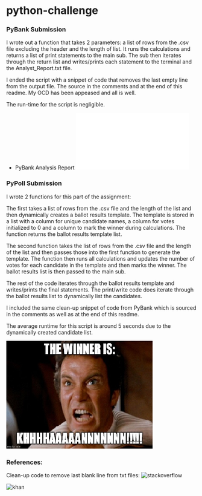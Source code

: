 # python-challenge

### PyBank Submission
I wrote out a function that takes 2 parameters: a list of rows from the .csv file excluding the header and the length of list. It runs the calculations and returns a list of print statements to the main sub. The sub then iterates through the return list and writes/prints each statement to the terminal and the Analyst_Report.txt file.

I ended the script with a snippet of code that removes the last empty line from the output file. The source in the comments and at the end of this readme. My OCD has been appeased and all is well.

The run-time for the script is negligible.

- PyBank Analysis Report
![Analysis](PyBank/analysis/analysis_report.txt)

### PyPoll Submission
I wrote 2 functions for this part of the assignment:

The first takes a list of rows from the .csv file and the length of the list and then dynamically creates a ballot results template. The template is stored in a list with a column for unique candidate names, a column for votes initialized to 0 and a column to mark the winner during calculations. The function returns the ballot results template list.

The second function takes the list of rows from the .csv file and the length of the list and then passes those into the first function to generate the template. The function then runs all calculations and updates the number of votes for each candidate in the template and then marks the winner. The ballot results list is then passed to the main sub.

The rest of the code iterates through the ballot results template and writes/prints the final statements. The print/write code does iterate through the ballot results list to dynamically list the candidates.

I included the same clean-up snippet of code from PyBank which is sourced in the comments as well as at the end of this readme.

The average runtime for this script is around 5 seconds due to the dynamically created candidate list.

![Winner](Images/Winner_Mini.png)

### References:
Clean-up code to remove last blank line from txt files:
![stackoverflow](https://stackoverflow.com/questions/53086588/delete-last-and-blank-line-from-file-written-by-csv-writer)

![khan](https://imgflip.com/memegenerator/100708178/Captain-Kirk-Khan)